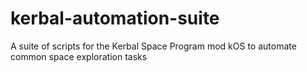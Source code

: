 # kerbal-automation-suite
A suite of scripts for the Kerbal Space Program mod kOS to automate common space exploration tasks
